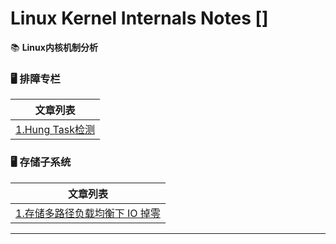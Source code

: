 # Linux Kernel Internals Notes []

📚 **Linux内核机制分析**  

### 🖥️ 排障专栏

| 文章列表                                                             |
| ---------------------------------------------------------------- |
| [1.Hung Task检测](https://mp.weixin.qq.com/s/vMW5AeJ30VA0q_jJuJBmLQ) |

### 🖥️ 存储子系统

| 文章列表                                                                  |
| --------------------------------------------------------------------- |
| [1.存储多路径负载均衡下 IO 掉零](https://mp.weixin.qq.com/s/qjGHP77vgpTQB5twOyNcNQ) |

---


